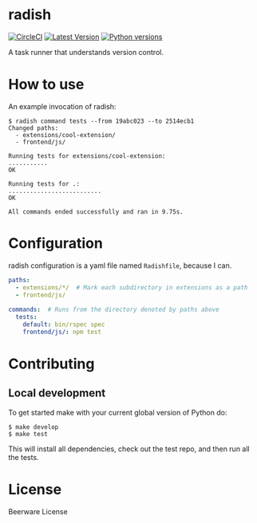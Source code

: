 radish
======

[![CircleCI](https://circleci.com/gh/gaqzi/radish.svg?style=shield)](https://circleci.com/gh/gaqzi/radish)
[![Latest Version](https://img.shields.io/pypi/v/gocd-cli.svg)](https://pypi.python.org/pypi/radish-run/)
[![Python versions](https://img.shields.io/pypi/pyversions/gocd-cli.svg)](https://pypi.python.org/pypi/radish-run/)

A task runner that understands version control.

# How to use

An example invocation of radish:

```
$ radish command tests --from 19abc023 --to 2514ecb1
Changed paths:
  - extensions/cool-extension/
  - frontend/js/

Running tests for extensions/cool-extension:
...........
OK

Running tests for .:
..........................
OK

All commands ended successfully and ran in 9.75s.
```

# Configuration

radish configuration is a yaml file named `Radishfile`, because I can.

```yaml
paths:
  - extensions/*/  # Mark each subdirectory in extensions as a path
  - frontend/js/
  
commands:  # Runs from the directory denoted by paths above
  tests:
    default: bin/rspec spec
    frontend/js/: npm test
```

# Contributing

## Local development

To get started make with your current global version of Python do:

```shell
$ make develop 
$ make test
```

This will install all dependencies, check out the test repo, and then
run all the tests.

# License

Beerware License
